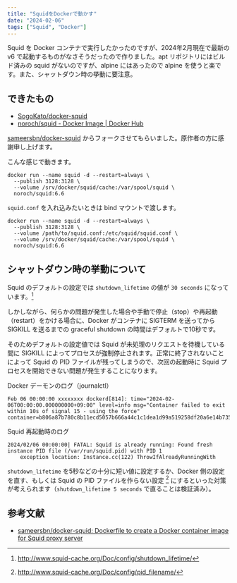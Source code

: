 ```yaml
---
title: "SquidをDockerで動かす"
date: "2024-02-06"
tags: ["Squid", "Docker"]
---
```


Squid を Docker コンテナで実行したかったのですが、2024年2月現在で最新の v6 で起動するものがなさそうだったので作りました。apt リポジトリにはビルド済みの squid がないのですが、alpine にはあったので alpine を使うと楽です。また、シャットダウン時の挙動に要注意。

## できたもの

* [SogoKato/docker-squid](https://github.com/SogoKato/docker-squid)
* [noroch/squid - Docker Image | Docker Hub](https://hub.docker.com/r/noroch/squid)

[sameersbn/docker-squid](https://github.com/sameersbn/docker-squid) からフォークさせてもらいました。原作者の方に感謝申し上げます。

こんな感じで動きます。

```
docker run --name squid -d --restart=always \
  --publish 3128:3128 \
  --volume /srv/docker/squid/cache:/var/spool/squid \
  noroch/squid:6.6
```

`squid.conf` を入れ込みたいときは bind マウントで渡します。

```
docker run --name squid -d --restart=always \
  --publish 3128:3128 \
  --volume /path/to/squid.conf:/etc/squid/squid.conf \
  --volume /srv/docker/squid/cache:/var/spool/squid \
  noroch/squid:6.6
```

## シャットダウン時の挙動について

Squid のデフォルトの設定では `shutdown_lifetime` の値が `30 seconds` になっています。[^1]

[^1]: http://www.squid-cache.org/Doc/config/shutdown_lifetime/

しかしながら、何らかの問題が発生した場合や手動で停止（stop）や再起動（restart）をかける場合に、Docker がコンテナに SIGTERM を送ってから SIGKILL を送るまでの graceful shutdown の時間はデフォルトで10秒です。

そのためデフォルトの設定値では Squid が未処理のリクエストを待機している間に SIGKILL によってプロセスが強制停止されます。正常に終了されないことによって Squid の PID ファイルが残ってしまうので、次回の起動時に Squid プロセスを開始できない問題が発生することになります。

Docker デーモンのログ（journalctl）

```
Feb 06 00:00:00 xxxxxxxx dockerd[814]: time="2024-02-06T00:00:00.000000000+09:00" level=info msg="Container failed to exit within 10s of signal 15 - using the force" container=b806a87b780c8b11ecd5057b666a44c1c1dea1d99a519258df20a6e14b735b1c
```

Squid 再起動時のログ

```
2024/02/06 00:00:00| FATAL: Squid is already running: Found fresh instance PID file (/var/run/squid.pid) with PID 1
    exception location: Instance.cc(122) ThrowIfAlreadyRunningWith
```

`shutdown_lifetime` を5秒などの十分に短い値に設定するか、Docker 側の設定を直す、もしくは Squid の PID ファイルを作らない設定 [^2] にするといった対策が考えられます（`shutdown_lifetime 5 seconds` で直ることは検証済み）。

[^2]: http://www.squid-cache.org/Doc/config/pid_filename/

## 参考文献

* [sameersbn/docker-squid: Dockerfile to create a Docker container image for Squid proxy server](https://github.com/sameersbn/docker-squid)
